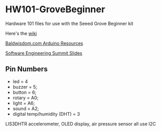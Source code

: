 # HW101-GroveBeginner
Hardware 101 files for use with the Seeed Grove Beginner kit

Here's the [wiki](https://wiki.seeedstudio.com/Grove-Beginner-Kit-For-Arduino/)

[Baldwisdom.com Arduino Resources](https://baldwisdom.com/maker-resources/arduino-resources/)

[Software Engineering Summit Slides](https://docs.google.com/presentation/d/1MPk0WrpEHmujZIPF6vXlN1blzgKugMKN88a1x3zVi78/edit?usp=sharing)

## Pin Numbers
 * led = 4
 * buzzer = 5;
 * button = 6;
 * rotary = A0;
 * light = A6;
 * sound = A2;
 * digital temp/humidity (DHT) = 3

LIS3DHTR accelerometer, OLED display, air pressure sensor all use I2C
